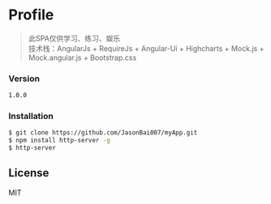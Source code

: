 # Profile
> 此SPA仅供学习、练习、娱乐  
> 技术栈：AngularJs + RequireJs + Angular-Ui + Highcharts + Mock.js + Mock.angular.js + Bootstrap.css

### Version
```sh
1.0.0
```

### Installation

```sh
$ git clone https://github.com/JasonBai007/myApp.git
$ npm install http-server -g
$ http-server
```

License
----

MIT
